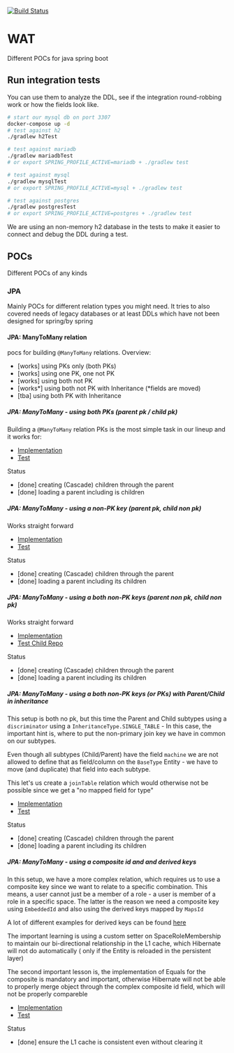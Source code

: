 [![Build Status](https://travis-ci.org/EugenMayer/java-spring-pocs.svg?branch=master)](https://travis-ci.org/EugenMayer/java-spring-pocs)

# WAT

Different POCs for java spring boot

## Run integration tests

You can use them to analyze the DDL, see if the integration round-robbing work
or how the fields look like.

```bash
# start our mysql db on port 3307
docker-compose up -d 
# test against h2
./gradlew h2Test

# test against mariadb
./gradlew mariadbTest
# or export SPRING_PROFILE_ACTIVE=mariadb + ./gradlew test

# test against mysql
./gradlew mysqlTest
# or export SPRING_PROFILE_ACTIVE=mysql + ./gradlew test

# test against postgres
./gradlew postgresTest
# or export SPRING_PROFILE_ACTIVE=postgres + ./gradlew test

```

We are using an non-memory h2 database in the tests to make it easier to connect and debug the DDL during a test.

## POCs
Different POCs of any kinds

### JPA

Mainly POCs for different relation types you might need.
It tries to also covered needs of legacy databases or at least DDLs which have not been designed for spring/by spring


#### JPA: ManyToMany relation
pocs for building `@ManyToMany` relations. Overview:

 - [works] using PKs only (both PKs) 
 - [works] using one PK, one not PK
 - [works] using both not PK
 - [works*] using both not PK with Inheritance (*fields are moved)
 - [tba] using both PK with Inheritance 
 
##### JPA: ManyToMany - using both PKs (parent pk / child pk) 

Building a `@ManyToMany` relation PKs is the most simple task
in our lineup and it works for:

- [Implementation](https://github.com/EugenMayer/java-spring-pocs/tree/master/src/main/java/de/kontextwork/poc/spring/many2many/pk)
- [Test](https://github.com/EugenMayer/java-spring-pocs/blob/master/src/test/java/de/kontextwork/poc/spring/many2many/pk/repository/ParentPkBasedRepositoryTest.java)

Status
 - [done] creating (Cascade) children through the parent
 - [done] loading a parent including is children
 
 
##### JPA: ManyToMany - using a non-PK key (parent pk, child non pk)

Works straight forward

- [Implementation](https://github.com/EugenMayer/java-spring-pocs/tree/master/src/main/java/de/kontextwork/poc/spring/many2many/nonpk/)
- [Test](https://github.com/EugenMayer/java-spring-pocs/blob/master/src/test/java/de/kontextwork/poc/spring/many2many/nonpk/repository/ParentNonPkBasedRepositoryTest.java)

Status

 - [done] creating (Cascade) children through the parent
 - [done] loading a parent including its children
 
##### JPA: ManyToMany - using a both non-PK keys (parent non pk, child non pk)

Works straight forward

- [Implementation](https://github.com/EugenMayer/java-spring-pocs/tree/master/src/main/java/de/kontextwork/poc/spring/many2many/bothnonpk)
- [Test Child Repo](https://github.com/EugenMayer/java-spring-pocs/blob/master/src/test/java/de/kontextwork/poc/spring/many2many/bothnonpk/repository/ChildBothNonPkServiceBasedRepositoryTest.java)

Status
 - [done] creating (Cascade) children through the parent
 - [done] loading a parent including its children

##### JPA: ManyToMany - using a both non-PK keys (or PKs) with Parent/Child in inheritance

This setup is both no pk, but this time the Parent  and Child subtypes using a `discriminator` using a `InheritanceType.SINGLE_TABLE` - 
In this case, the important hint is, where to put the non-primary join key we have in common on our subtypes.

Even though all subtypes (Child/Parent) have the field `machine` we are not allowed to define that as 
field/column on the `BaseType` Entity - we have to move (and duplicate) that field into each subtype.

This let's us create a `joinTable` relation which would otherwise not be possible since we get a 
"no mapped field for type"


- [Implementation](https://github.com/EugenMayer/java-spring-pocs/tree/master/src/main/java/de/kontextwork/poc/spring/many2many/inheritance)
- [Test](https://github.com/EugenMayer/java-spring-pocs/blob/master/src/test/java/de/kontextwork/poc/spring/many2many/inheritance/repository/)

Status
 - [done] creating (Cascade) children through the parent
 - [done] loading a parent including its children

##### JPA: ManyToMany - using a composite id and and derived keys

In this setup, we have a more complex relation, which requires us to use a composite key since we want to relate to a
specific combination. This means, a user cannot just be a member of a role - a user is member of a role in a specific space.
The latter is the reason we need a composite key using `EmbeddedId` and also using the derived keys mapped by `MapsId`

A lot of different examples for derived keys can be found [here](https://jeddict.github.io/page.html?l=tutorial/DerivedIdentities#E1B)

The important learning is using a custom setter on SpaceRoleMembership to maintain our bi-directional relationship in the L1
cache, which Hibernate will not do automatically ( only if the Entity is reloaded in the persistent layer)

The second important lesson is, the implementation of Equals for the composite is mandatory and important, otherwise Hibernate
will not be able to properly merge object through the complex composite id field, which will not be properly
compareble
- [Implementation](https://github.com/EugenMayer/java-spring-pocs/tree/master/src/main/java/de/kontextwork/poc/spring/many2many/naturalassociation)
- [Test](https://github.com/EugenMayer/java-spring-pocs/tree/master/src/test/java/de/kontextwork/poc/spring/many2many/naturalassociation)

Status
 - [done] ensure the L1 cache is consistent even without clearing it
